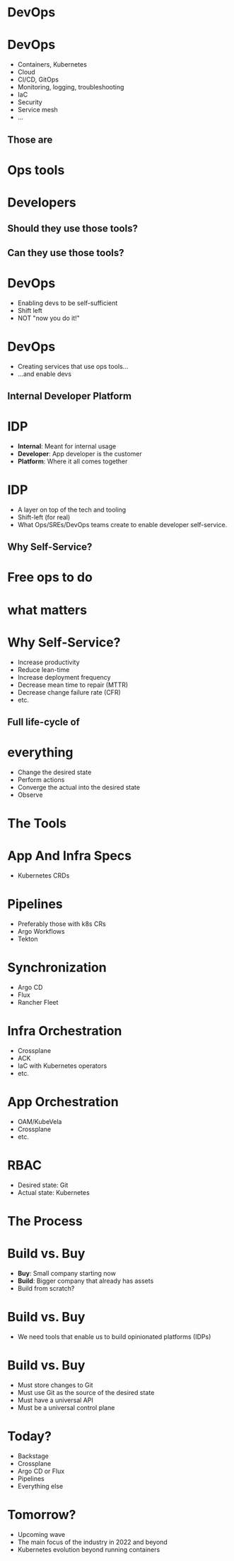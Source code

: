 # DevOps


# DevOps

* Containers, Kubernetes
* Cloud
* CI/CD, GitOps
* Monitoring, logging, troubleshooting
* IaC
* Security
* Service mesh
* ...


## Those are
# Ops tools


# Developers

## Should they use those tools?
## Can they use those tools?


# DevOps

* Enabling devs to be self-sufficient
* Shift left
* NOT "now you do it!"


# DevOps

* Creating services that use ops tools...
* ...and enable devs


## Internal Developer Platform
# IDP

* **Internal**: Meant for internal usage
* **Developer**: App developer is the customer
* **Platform**: Where it all comes together


# IDP

* A layer on top of the tech and tooling
* Shift-left (for real)
* What Ops/SREs/DevOps teams create to enable developer self-service.


## Why Self-Service?
# Free ops to do
# what matters


# Why Self-Service?

* Increase productivity
* Reduce lean-time
* Increase deployment frequency
* Decrease mean time to repair (MTTR)
* Decrease change failure rate (CFR)
* etc.


## Full life-cycle of
# everything

* Change the desired state
* Perform actions
* Converge the actual into the desired state
* Observe


<!-- .slide: data-background="img/diag-01.png" data-background-size="contain" -->


# The Tools


# App And Infra Specs

* Kubernetes CRDs


# Pipelines

* Preferably those with k8s CRs
* Argo Workflows
* Tekton


# Synchronization

* Argo CD
* Flux
* Rancher Fleet


# Infra Orchestration

* Crossplane
* ACK
* IaC with Kubernetes operators
* etc.


# App Orchestration

* OAM/KubeVela
* Crossplane
* etc.


# RBAC

* Desired state: Git
* Actual state: Kubernetes


# The Process


<!-- .slide: data-background="img/diag-02.png" data-background-size="contain" -->


# Build vs. Buy

* **Buy**: Small company starting now
* **Build**: Bigger company that already has assets
* Build from scratch?


# Build vs. Buy

* We need tools that enable us to build opinionated platforms (IDPs)


# Build vs. Buy

* Must store changes to Git
* Must use Git as the source of the desired state
* Must have a universal API
* Must be a universal control plane


# Today?

* Backstage
* Crossplane
* Argo CD or Flux
* Pipelines
* Everything else


# Tomorrow?

* Upcoming wave
* The main focus of the industry in 2022 and beyond
* Kubernetes evolution beyond running containers
